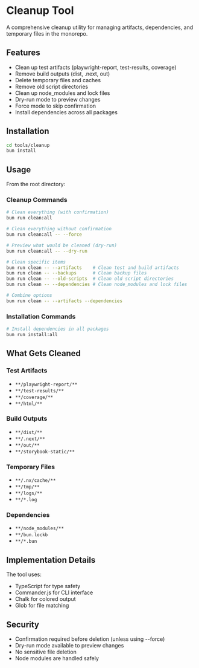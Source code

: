 # Cleanup Tool

A comprehensive cleanup utility for managing artifacts, dependencies, and temporary files in the monorepo.

## Features

- Clean up test artifacts (playwright-report, test-results, coverage)
- Remove build outputs (dist, .next, out)
- Delete temporary files and caches
- Remove old script directories
- Clean up node_modules and lock files
- Dry-run mode to preview changes
- Force mode to skip confirmation
- Install dependencies across all packages

## Installation

```bash
cd tools/cleanup
bun install
```

## Usage

From the root directory:

### Cleanup Commands

```bash
# Clean everything (with confirmation)
bun run clean:all

# Clean everything without confirmation
bun run clean:all -- --force

# Preview what would be cleaned (dry-run)
bun run clean:all -- --dry-run

# Clean specific items
bun run clean -- --artifacts    # Clean test and build artifacts
bun run clean -- --backups      # Clean backup files
bun run clean -- --old-scripts  # Clean old script directories
bun run clean -- --dependencies # Clean node_modules and lock files

# Combine options
bun run clean -- --artifacts --dependencies
```

### Installation Commands

```bash
# Install dependencies in all packages
bun run install:all
```

## What Gets Cleaned

### Test Artifacts

- `**/playwright-report/**`
- `**/test-results/**`
- `**/coverage/**`
- `**/html/**`

### Build Outputs

- `**/dist/**`
- `**/.next/**`
- `**/out/**`
- `**/storybook-static/**`

### Temporary Files

- `**/.nx/cache/**`
- `**/tmp/**`
- `**/logs/**`
- `**/*.log`

### Dependencies

- `**/node_modules/**`
- `**/bun.lockb`
- `**/*.bun`

## Implementation Details

The tool uses:

- TypeScript for type safety
- Commander.js for CLI interface
- Chalk for colored output
- Glob for file matching

## Security

- Confirmation required before deletion (unless using --force)
- Dry-run mode available to preview changes
- No sensitive file deletion
- Node modules are handled safely
